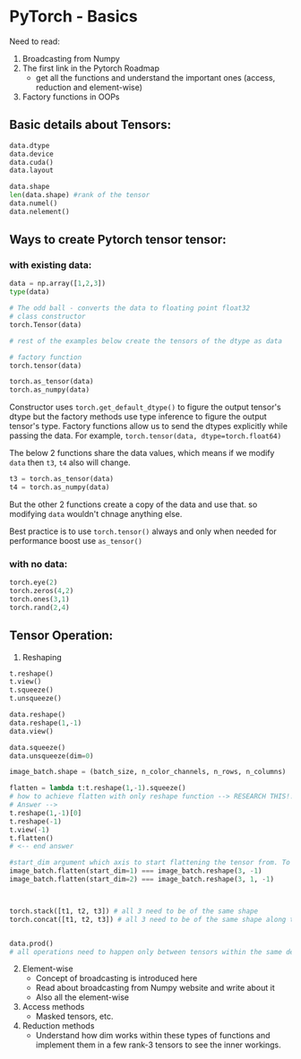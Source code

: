 # PyTorch - Basics

Need to read:

1. Broadcasting from Numpy
2. The first link in the Pytorch Roadmap
    - get all the functions and understand the important ones (access, reduction and element-wise)
3. Factory functions in OOPs

## Basic details about Tensors:

```py
data.dtype
data.device
data.cuda()
data.layout

data.shape
len(data.shape) #rank of the tensor
data.numel()
data.nelement()
```

## Ways to create Pytorch tensor tensor:
### with existing data:

```py
data = np.array([1,2,3])
type(data)

# The odd ball - converts the data to floating point float32
# class constructor
torch.Tensor(data)

# rest of the examples below create the tensors of the dtype as data

# factory function
torch.tensor(data)

torch.as_tensor(data)
torch.as_numpy(data)

```
Constructor uses `torch.get_default_dtype()` to figure the output tensor's dtype but the factory methods use type inference to figure the output tensor's type. Factory functions allow us to send the dtypes explicitly while passing the data. For example, `torch.tensor(data, dtype=torch.float64)`

The below 2 functions share the data values, which means if we modify `data` then `t3`, `t4` also will change. 
```py
t3 = torch.as_tensor(data)
t4 = torch.as_numpy(data)
```
But the other 2 functions create a copy of the data and use that. so modifying `data` wouldn't chnage anything else.

Best practice is to use `torch.tensor()` always and only when needed for performance boost use `as_tensor()`

### with no data:

```py
torch.eye(2)
torch.zeros(4,2)
torch.ones(3,1)
torch.rand(2,4)
```

## Tensor Operation:

1. Reshaping
```py
t.reshape()
t.view()
t.squeeze()
t.unsqueeze()

data.reshape()
data.reshape(1,-1)
data.view()

data.squeeze()
data.unsqueeze(dim=0)

image_batch.shape = (batch_size, n_color_channels, n_rows, n_columns)

flatten = lambda t:t.reshape(1,-1).squeeze()
# how to achieve flatten with only reshape function --> RESEARCH THIS!!!
# Answer -->
t.reshape(1,-1)[0]
t.reshape(-1)
t.view(-1)
t.flatten() 
# <-- end answer

#start_dim argument which axis to start flattening the tensor from. To skip batch_size from image_batch above, use 
image_batch.flatten(start_dim=1) === image_batch.reshape(3, -1)
image_batch.flatten(start_dim=2) === image_batch.reshape(3, 1, -1)



torch.stack([t1, t2, t3]) # all 3 need to be of the same shape
torch.concat([t1, t2, t3]) # all 3 need to be of the same shape along the concat axis


data.prod()
# all operations need to happen only between tensors within the same device and of the same dtype
```
2. Element-wise
    - Concept of broadcasting is introduced here
    - Read about broadcasting from Numpy website and write about it
    - Also all the element-wise
3. Access methods
    - Masked tensors, etc.
4. Reduction methods
    - Understand how dim works within these types of functions and implement them in a few rank-3 tensors to see the inner workings.